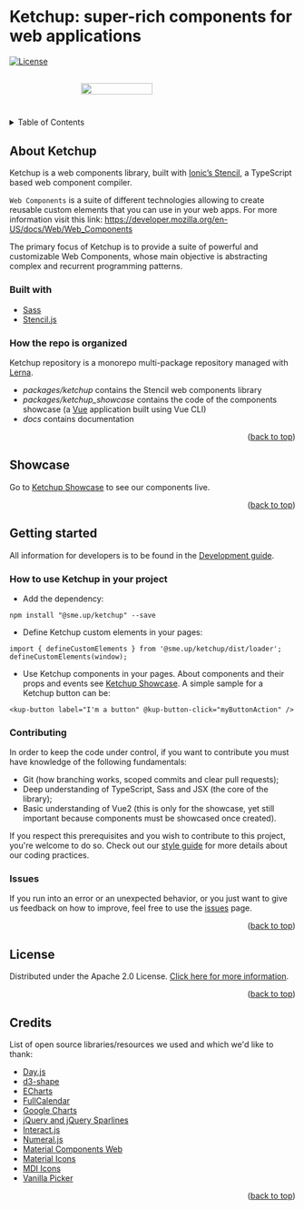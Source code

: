 <div id="top"></div>

# Ketchup: super-rich components for web applications

[![License](https://img.shields.io/badge/License-Apache%202.0-blue.svg)](https://opensource.org/licenses/Apache-2.0)

<div style="margin: 20px 0; width: 100%; display: flex; justify-content: center;">
<img style="display: block; margin: 10px auto;" width="50%" src="https://raw.githubusercontent.com/smeup/ketchup/develop/docs/images/ketchup_logo.svg"></img>
</div>

<details style="margin: 30px 0">
  <summary>Table of Contents</summary>
  <ol>
    <li>
      <a href="#about-ketchup">About Ketchup</a>
      <ul>
        <li><a href="#built-with">Built With</a></li>
        <li><a href="#how-the-repo-is-organized">How the repo is organized</a></li>
      </ul>
    </li>
    <li><a href="#showcase">Showcase</a></li>
    <li><a href="#getting-started">Getting started</a>
      <ul>
        <li><a href="#how-to-use-ketchup-in-your-project">How to use Ketchup in your project</a></li>
        <li><a href="#contributing">Contributing</a></li>
        <li><a href="#issues">Issues</a></li>
      </ul></li>
    <li><a href="#license">License</a></li>
    <li><a href="#credits">Credits</a></li>
  </ol>
</details>     
     
      
## About Ketchup

Ketchup is a web components library, built with [Ionic’s Stencil](https://stenciljs.com/), a TypeScript based web component compiler.

`Web Components` is a suite of different technologies allowing to create reusable custom elements that you can use in your web apps. For more information visit this link: https://developer.mozilla.org/en-US/docs/Web/Web_Components

The primary focus of Ketchup is to provide a suite of powerful and customizable Web Components, whose main objective is abstracting complex and recurrent programming patterns.

### Built with

-   [Sass](https://sass-lang.com/)
-   [Stencil.js](https://stenciljs.com/)

### How the repo is organized

Ketchup repository is a monorepo multi-package repository managed with [Lerna](https://github.com/lerna/lerna).

-   _packages/ketchup_ contains the Stencil web components library
-   _packages/ketchup_showcase_ contains the code of the components showcase (a [Vue](https://vuejs.org/) application built using Vue CLI)
-   _docs_ contains documentation<p align="right">(<a href="#top">back to top</a>)</p>

## Showcase

Go to [Ketchup Showcase](https://smeup.github.io/ketchup/) to see our components live.<p align="right">(<a href="#top">back to top</a>)</p>

## Getting started

All information for developers is to be found in the [Development guide](docs/development.md).

### How to use Ketchup in your project

-   Add the dependency:

```
npm install "@sme.up/ketchup" --save
```

-   Define Ketchup custom elements in your pages:

```
import { defineCustomElements } from '@sme.up/ketchup/dist/loader';
defineCustomElements(window);
```

-   Use Ketchup components in your pages. About components and their props and events see [Ketchup Showcase](https://smeup.github.io/ketchup/). A simple sample for a Ketchup button can be:

```
<kup-button label="I'm a button" @kup-button-click="myButtonAction" />
```

### Contributing

In order to keep the code under control, if you want to contribute you must have knowledge of the following fundamentals:

-   Git (how branching works, scoped commits and clear pull requests);
-   Deep understanding of TypeScript, Sass and JSX (the core of the library);
-   Basic understanding of Vue2 (this is only for the showcase, yet still important because components must be showcased once created).

If you respect this prerequisites and you wish to contribute to this project, you're welcome to do so. Check out our [style guide](docs/styleGuide.md) for more details about our coding practices.

### Issues

If you run into an error or an unexpected behavior, or you just want to give us feedback on how to improve, feel free to use the [issues](https://github.com/smeup/ketchup/issues) page.<p align="right">(<a href="#top">back to top</a>)</p>

## License

Distributed under the Apache 2.0 License. [Click here for more information](https://github.com/smeup/ketchup/blob/develop/LICENSE).<p align="right">(<a href="#top">back to top</a>)</p>

## Credits

List of open source libraries/resources we used and which we'd like to thank:

-   [Day.js](https://day.js.org/)
-   [d3-shape](https://www.npmjs.com/package/d3-shape)
-   [ECharts](https://echarts.apache.org/en/index.html)
-   [FullCalendar](https://fullcalendar.io/)
-   [Google Charts](https://developers.google.com/chart)
-   [jQuery and jQuery Sparlines](https://omnipotent.net/jquery.sparkline/#s-about)
-   [Interact.js](https://interactjs.io/)
-   [Numeral.js](http://numeraljs.com/)
-   [Material Components Web](https://material-components.github.io/material-components-web-catalog/#/)
-   [Material Icons](https://fonts.google.com/icons?selected=Material+Icons)
-   [MDI Icons](https://materialdesignicons.com/)
-   [Vanilla Picker](https://vanilla-picker.js.org/)<p align="right">(<a href="#top">back to top</a>)</p>
